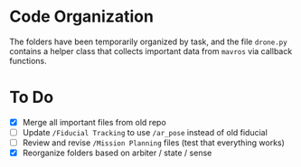 # Code Organization

The folders have been temporarily organized by task, and the file `drone.py` contains a helper class that collects important data from `mavros` via callback functions.

# To Do
- [x] Merge all important files from old repo
- [ ] Update `/Fiducial Tracking` to use `/ar_pose` instead of old fiducial
- [ ] Review and revise `/Mission Planning` files (test that everything works)
- [x] Reorganize folders based on arbiter / state / sense
